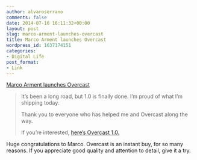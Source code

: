 ```yaml
---
author: alvaroserrano
comments: false
date: 2014-07-16 16:11:32+00:00
layout: post
slug: marco-arment-launches-overcast
title: Marco Arment launches Overcast
wordpress_id: 1637174151
categories:
- Digital Life
post_format:
- Link
---
```


[Marco Arment launches Overcast](http://www.marco.org/2014/07/16/overcast)



<blockquote>It’s been a long road, but 1.0 is finally done. I’m proud of what I’m shipping today.

Thank you to everyone who has helped me and Overcast along the way.

If you’re interested, [here’s Overcast 1.0.](https://overcast.fm/)</blockquote>



Huge congratulations to Marco. Overcast is an instant buy, for so many reasons. If you appreciate good quality and attention to detail, give it a try.
